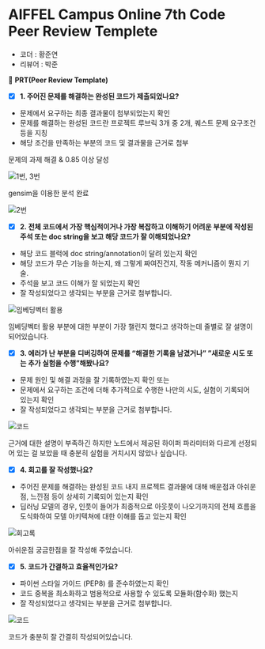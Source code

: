 # AIFFEL Campus Online 7th Code Peer Review Templete

- 코더 : 황준연
- 리뷰어 : 박준


🔑 **PRT(Peer Review Template)**

- [X] **1. 주어진 문제를 해결하는 완성된 코드가 제출되었나요?**
- 문제에서 요구하는 최종 결과물이 첨부되었는지 확인
- 문제를 해결하는 완성된 코드란 프로젝트 루브릭 3개 중 2개,
퀘스트 문제 요구조건 등을 지칭
- 해당 조건을 만족하는 부분의 코드 및 결과물을 근거로 첨부

문제의 과제 해결 & 0.85 이상 달성

![1번, 3번](https://github.com/currybab/first-repository/assets/7679722/f37d1fbf-c8da-436a-a858-fa63aaa8526c)

gensim을 이용한 분석 완료

![2번](https://github.com/currybab/first-repository/assets/7679722/e12b98f5-2788-482f-98c8-57286121bfba)

- [X] **2. 전체 코드에서 가장 핵심적이거나 가장 복잡하고 이해하기 어려운 부분에 작성된
주석 또는 doc string을 보고 해당 코드가 잘 이해되었나요?**
- 해당 코드 블럭에 doc string/annotation이 달려 있는지 확인
- 해당 코드가 무슨 기능을 하는지, 왜 그렇게 짜여진건지, 작동 메커니즘이 뭔지 기술.
- 주석을 보고 코드 이해가 잘 되었는지 확인
- 잘 작성되었다고 생각되는 부분을 근거로 첨부합니다.

![임베딩벡터 활용](https://github.com/currybab/first-repository/assets/7679722/01a3f874-cf31-42c9-b87d-e29df1585bed)

임베딩벡터 활용 부분에 대한 부분이 가장 챌린지 했다고 생각하는데 줄별로 잘 설명이 되어있습니다.


- [X] **3. 에러가 난 부분을 디버깅하여 문제를 “해결한 기록을 남겼거나”
”새로운 시도 또는 추가 실험을 수행”해봤나요?**
- 문제 원인 및 해결 과정을 잘 기록하였는지 확인 또는
- 문제에서 요구하는 조건에 더해 추가적으로 수행한 나만의 시도,
실험이 기록되어 있는지 확인
- 잘 작성되었다고 생각되는 부분을 근거로 첨부합니다.

![코드](https://github.com/currybab/first-repository/assets/7679722/eaf211c4-74d0-4ad4-bcdf-ad5cad1dcbde)

근거에 대한 설명이 부족하긴 하지만 노드에서 제공된 하이퍼 파라미터와 다르게 선정되어 있는 걸 보았을 때 충분히 실험을 거치시지 않았나 싶습니다.

- [X] **4. 회고를 잘 작성했나요?**
- 주어진 문제를 해결하는 완성된 코드 내지 프로젝트 결과물에 대해
배운점과 아쉬운점, 느낀점 등이 상세히 기록되어 있는지 확인
- 딥러닝 모델의 경우,
인풋이 들어가 최종적으로 아웃풋이 나오기까지의 전체 흐름을 도식화하여
모델 아키텍쳐에 대한 이해를 돕고 있는지 확인

![회고록](https://github.com/currybab/first-repository/assets/7679722/1a754ba2-8287-460a-b8a5-3c3b7de4e572)

아쉬운점 궁금한점을 잘 작성해 주었습니다.

- [X] **5. 코드가 간결하고 효율적인가요?**
- 파이썬 스타일 가이드 (PEP8) 를 준수하였는지 확인
- 코드 중복을 최소화하고 범용적으로 사용할 수 있도록 모듈화(함수화) 했는지
- 잘 작성되었다고 생각되는 부분을 근거로 첨부합니다.

![코드](https://github.com/currybab/first-repository/assets/7679722/eaf211c4-74d0-4ad4-bcdf-ad5cad1dcbde)

코드가 충분히 잘 간결히 작성되어있습니다.
